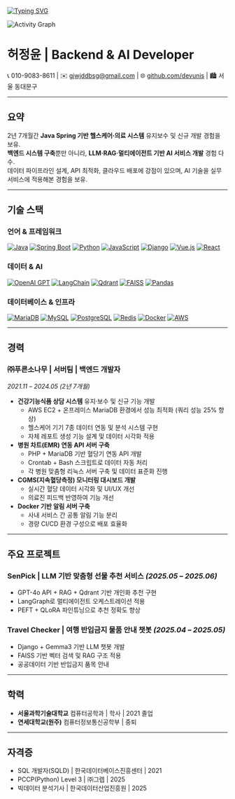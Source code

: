 [![Typing SVG](https://readme-typing-svg.herokuapp.com?color=F7F7F7&size=22&center=true&vCenter=true&width=500&lines=Hello+World!;Backend+Developer;AI+%26+Data+Engineer)](https://git.io/typing-svg)

![Activity Graph](https://github-readme-activity-graph.vercel.app/graph?username=devunis&theme=github-dark)

# 허정윤 | Backend & AI Developer

📞 010-9083-8611 | ✉️ [gjwjddbsg@gmail.com](mailto:gjwjddbsg@gmail.com) | 🌐 [github.com/devunis](https://github.com/devunis) | 🏙 서울 동대문구  

---

## 요약
2년 7개월간 **Java Spring 기반 헬스케어·의료 시스템** 유지보수 및 신규 개발 경험을 보유.  
**백엔드 시스템 구축**뿐만 아니라, **LLM·RAG·멀티에이전트 기반 AI 서비스 개발** 경험 다수.  
데이터 파이프라인 설계, API 최적화, 클라우드 배포에 강점이 있으며, AI 기술을 실무 서비스에 적용해본 경험을 보유.

---

## 기술 스택
### 언어 & 프레임워크
[![Java](https://img.shields.io/badge/Java-007396?logo=java&logoColor=white)](https://www.java.com/) 
[![Spring Boot](https://img.shields.io/badge/SpringBoot-6DB33F?logo=springboot&logoColor=white)](https://spring.io/projects/spring-boot) 
[![Python](https://img.shields.io/badge/Python-3776AB?logo=python&logoColor=white)](https://www.python.org/) 
[![JavaScript](https://img.shields.io/badge/JavaScript-F7DF1E?logo=javascript&logoColor=black)](https://developer.mozilla.org/en-US/docs/Web/JavaScript) 
[![Django](https://img.shields.io/badge/Django-092E20?logo=django&logoColor=white)](https://www.djangoproject.com/) 
[![Vue.js](https://img.shields.io/badge/Vue.js-4FC08D?logo=vue.js&logoColor=white)](https://vuejs.org/) 
[![React](https://img.shields.io/badge/React-61DAFB?logo=react&logoColor=black)](https://react.dev/) 

### 데이터 & AI
[![OpenAI GPT](https://img.shields.io/badge/OpenAI_GPT-412991?logo=openai&logoColor=white)](https://platform.openai.com/) 
[![LangChain](https://img.shields.io/badge/LangChain-0B0B0B?logo=chainlink&logoColor=white)](https://www.langchain.com/) 
[![Qdrant](https://img.shields.io/badge/Qdrant-FF6F00?logo=qdrant&logoColor=white)](https://qdrant.tech/) 
[![FAISS](https://img.shields.io/badge/FAISS-00BFB3?logo=apache&logoColor=white)](https://github.com/facebookresearch/faiss) 
[![Pandas](https://img.shields.io/badge/Pandas-150458?logo=pandas&logoColor=white)](https://pandas.pydata.org/) 

### 데이터베이스 & 인프라
[![MariaDB](https://img.shields.io/badge/MariaDB-003545?logo=mariadb&logoColor=white)](https://mariadb.org/) 
[![MySQL](https://img.shields.io/badge/MySQL-4479A1?logo=mysql&logoColor=white)](https://www.mysql.com/) 
[![PostgreSQL](https://img.shields.io/badge/PostgreSQL-4169E1?logo=postgresql&logoColor=white)](https://www.postgresql.org/) 
[![Redis](https://img.shields.io/badge/Redis-DC382D?logo=redis&logoColor=white)](https://redis.io/) 
[![Docker](https://img.shields.io/badge/Docker-2496ED?logo=docker&logoColor=white)](https://www.docker.com/) 
[![AWS](https://img.shields.io/badge/AWS-FF9900?logo=amazon-aws&logoColor=white)](https://aws.amazon.com/)

---

## 경력

### ㈜푸른소나무 | 서버팀 | 백엔드 개발자  
*2021.11 – 2024.05 (2년 7개월)*  
- **건강기능식품 상담 시스템** 유지·보수 및 신규 기능 개발  
  - AWS EC2 + 온프레미스 MariaDB 환경에서 성능 최적화 (쿼리 성능 25% 향상)  
  - 헬스케어 기기 7종 데이터 연동 및 분석 시스템 구현  
  - 자체 레포트 생성 기능 설계 및 데이터 시각화 적용  
- **병원 차트(EMR) 연동 API 서버 구축**  
  - PHP + MariaDB 기반 혈당기 연동 API 개발  
  - Crontab + Bash 스크립트로 데이터 자동 처리  
  - 각 병원 맞춤형 리눅스 서버 구축 및 데이터 표준화 진행  
- **CGMS(지속혈당측정) 모니터링 대시보드 개발**  
  - 실시간 혈당 데이터 시각화 및 UI/UX 개선  
  - 의료진 피드백 반영하여 기능 개선  
- **Docker 기반 알림 서버 구축**  
  - 사내 서비스 간 공통 알림 기능 분리  
  - 경량 CI/CD 환경 구성으로 배포 효율화  

---

## 주요 프로젝트

### SenPick | LLM 기반 맞춤형 선물 추천 서비스 *(2025.05 – 2025.06)*  
- GPT-4o API + RAG + Qdrant 기반 개인화 추천 구현  
- LangGraph로 멀티에이전트 오케스트레이션 적용  
- PEFT + QLoRA 파인튜닝으로 추천 정확도 향상  

### Travel Checker | 여행 반입금지 물품 안내 챗봇 *(2025.04 – 2025.05)*  
- Django + Gemma3 기반 LLM 챗봇 개발  
- FAISS 기반 벡터 검색 및 RAG 구조 적용  
- 공공데이터 기반 반입금지 품목 안내  

---

## 학력
- **서울과학기술대학교** 컴퓨터공학과 | 학사 | 2021 졸업  
- **연세대학교(원주)** 컴퓨터정보통신공학부 | 중퇴  

---

## 자격증
- SQL 개발자(SQLD) | 한국데이터베이스진흥센터 | 2021  
- PCCP(Python) Level 3 | ㈜그렙 | 2025  
- 빅데이터 분석기사 | 한국데이터산업진흥원 | 2025  
